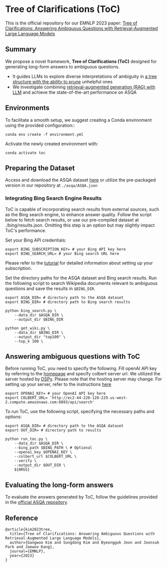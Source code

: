 #  Tree of Clarifications (ToC)

This is the official repository for our EMNLP 2023 paper:
[Tree of Clarifications: Answering Ambiguous Questions with Retrieval-Augmented Large Language Models](https://arxiv.org/abs/2310.14696)


## Summary
We propose a novel framework, <b>Tree of Clarifications (ToC)</b> designed for generating long-form answers to ambiguous questions.
- It guides LLMs to explore diverse interpretations of ambiguity in <u>a tree structure with the ability to prune</u> unhelpful ones
-  We investigate combining <u>retrieval-augmented generation (RAG) with LLM</u> and achieve the state-of-the-art performance on ASQA

## Environments

To facilitate a smooth setup, we suggest creating a Conda environment using the provided configuration::
```
conda env create -f environment.yml
```

Activate the newly created environment with:
```
conda activate toc
```

## Preparing the Dataset
Access and download the ASQA dataset [here](https://github.com/google-research/language/tree/master/language/asqa) or utilize the pre-packaged version in our repository at `./asqa/ASQA.json`

### Integrating Bing Search Engine Results
ToC is capable of incorporating search results from external sources, such as the Bing search engine, to enhance answer quality. Follow the script below to fetch search results, or use our pre-compiled dataset at ./bing/results.json. Omitting this step is an option but may slightly impact ToC's performance.

Set your Bing API credentials:

```
export BING_SUBSCRIPTION_KEY= # your Bing API key here
export BING_SEARCH_URL= # your Bing search URL here
```

Please refer to the [tutorial](https://levelup.gitconnected.com/api-tutorial-how-to-use-bing-web-search-api-in-python-4165d5592a7e) for detailed information about setting up your subscription.

Set the directory paths for the ASQA dataset and Bing search results. Run the following script to search Wikipedia documents relevant to ambiguous questions and save the results in `$BING_DIR`.

```
export ASQA_DIR= # directory path to the ASQA dataset
export BING_DIR= # directory path to Bing search results

python bing_search.py \
    --data_dir $ASQA_DIR \
    --output_dir $BING_DIR

python get_wiki.py \
    --data_dir $BING_DIR \
    --output_dir "top100" \
    --top_k 100 \
```

## Answering ambiguous questions with ToC

Before running ToC, you need to specify the following. Fill openAI API key by referring to the [homepage](https://openai.com/) and specify colbert server url. We utilized the server hosted by [DSPy](https://github.com/stanfordnlp/dspy). Please note that the hosting server may change. For setting up your server, refer to the instructions [here](https://github.com/stanford-futuredata/ColBERT#running-a-lightweight-colbertv2-server)
```
export OPENAI_KEY= # your OpenAI API key here
export COLBERT_URL= 'http://ec2-44-228-128-229.us-west-2.compute.amazonaws.com:8893/api/search' 
```

To run ToC, use the following script, specifying the necessary paths and options:

```
export ASQA_DIR= # directory path to the ASQA dataset
export OUT_DIR= # directory path to results

python run_toc.py \
    --data_dir $ASQA_DIR \
    --bing_path $BING_PATH \ # Optional
    --openai_key $OPENAI_KEY \
    --colbert_url $COLBERT_URL \
    --verify \
    --output_dir $OUT_DIR \
    ${ARGS}
```

## Evaluating the long-form answers

To evaluate the answers generated by ToC, follow the guidelines provided in the [official ASQA repository](https://github.com/google-research/language/tree/master/language/asqa).

## Reference
```
@article{kim2023tree,
  title={Tree of Clarifications: Answering Ambiguous Questions with Retrieval-Augmented Large Language Models},
  author={Gangwoo Kim and Sungdong Kim and Byeongguk Jeon and Joonsuk Park and Jaewoo Kang},
  journal={EMNLP},
  year={2023}
}
```
